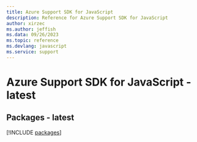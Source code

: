```yaml
---
title: Azure Support SDK for JavaScript
description: Reference for Azure Support SDK for JavaScript
author: xirzec
ms.author: jeffish
ms.data: 09/26/2023
ms.topic: reference
ms.devlang: javascript
ms.service: support
---
```

# Azure Support SDK for JavaScript - latest
## Packages - latest
[!INCLUDE [packages](support-index.md)]